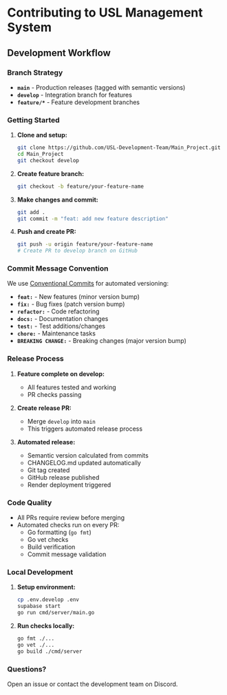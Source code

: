# Contributing to USL Management System

## Development Workflow

### Branch Strategy
- **`main`** - Production releases (tagged with semantic versions)
- **`develop`** - Integration branch for features
- **`feature/*`** - Feature development branches

### Getting Started

1. **Clone and setup:**
   ```bash
   git clone https://github.com/USL-Development-Team/Main_Project.git
   cd Main_Project
   git checkout develop
   ```

2. **Create feature branch:**
   ```bash
   git checkout -b feature/your-feature-name
   ```

3. **Make changes and commit:**
   ```bash
   git add .
   git commit -m "feat: add new feature description"
   ```

4. **Push and create PR:**
   ```bash
   git push -u origin feature/your-feature-name
   # Create PR to develop branch on GitHub
   ```

### Commit Message Convention

We use [Conventional Commits](https://www.conventionalcommits.org/) for automated versioning:

- **`feat:`** - New features (minor version bump)
- **`fix:`** - Bug fixes (patch version bump)
- **`refactor:`** - Code refactoring
- **`docs:`** - Documentation changes
- **`test:`** - Test additions/changes
- **`chore:`** - Maintenance tasks
- **`BREAKING CHANGE:`** - Breaking changes (major version bump)

### Release Process

1. **Feature complete on develop:**
   - All features tested and working
   - PR checks passing

2. **Create release PR:**
   - Merge `develop` into `main`
   - This triggers automated release process

3. **Automated release:**
   - Semantic version calculated from commits
   - CHANGELOG.md updated automatically
   - Git tag created
   - GitHub release published
   - Render deployment triggered

### Code Quality

- All PRs require review before merging
- Automated checks run on every PR:
  - Go formatting (`go fmt`)
  - Go vet checks
  - Build verification
  - Commit message validation

### Local Development

1. **Setup environment:**
   ```bash
   cp .env.develop .env
   supabase start
   go run cmd/server/main.go
   ```

2. **Run checks locally:**
   ```bash
   go fmt ./...
   go vet ./...
   go build ./cmd/server
   ```

### Questions?

Open an issue or contact the development team on Discord.
